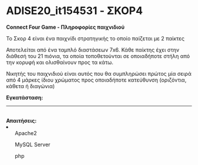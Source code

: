 # ADISE20_it154531 - ΣΚΟΡ4

<b>Connect Four Game - Πληροφορίες παιχνιδιού </b>

<p>Το Σκορ 4 είναι ένα παιχνίδι στρατηγικής το οποίο παίζεται με 2 παίκτες</p>
<p>Αποτελείται από ένα ταμπλό διαστάσεων 7x6. Κάθε παίκτης έχει στην διάθεσή του 21 πιόνια, τα οποία τοποθετούνται σε οποιαδήποτε στήλη από την κορυφή και ολισθαίνουν προς τα κάτω.</p>

<p>Νικητής του παιχνιδιού είναι αυτός που θα συμπληρώσει πρώτος μία σειρά από 4 μάρκες ίδιου χρώματος προς οποιαδήποτε κατεύθυνση (οριζόντια, κάθετα ή διαγώνια)</p>


<b>Εγκατάσταση: </b>
<hr>
<br>
<b>Απαιτήσεις:</b>
<li>
  <ul> Apache2 </ul>
  <ul>MySQL Server</ul>
  <ul>php</ul>
</li>
  
